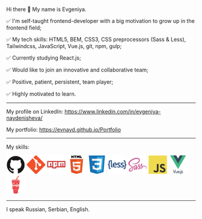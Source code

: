 Hi there 👋 My name is Evgeniya.

✅ I'm self-taught frontend-developer with a big motivation to grow up in the frontend field;

✅ My tech skills: HTML5, BEM, CSS3, CSS preprocessors (Sass & Less), Tailwindcss, JavaScript, Vue.js, git, npm, gulp;

✅ Currently studying React.js;

✅ Would like to join an innovative and collaborative team;

✅ Positive, patient, persistent, team player;

✅ Highly motivated to learn.

__________________________________________
My profile on LinkedIn: https://www.linkedin.com/in/evgeniya-naydenisheva/

My portfolio: https://evnayd.github.io/Portfolio

__________________________________________
My skills:


<p align="left">
  <img src="https://github.com/devicons/devicon/blob/master/icons/github/github-original.svg" width="50" title="Github">
  <img src="https://github.com/devicons/devicon/blob/master/icons/git/git-original.svg" width="50" alt="git">
    <img src="https://github.com/devicons/devicon/blob/master/icons/npm/npm-original-wordmark.svg" width="50" alt="npm">
    <img src="https://github.com/devicons/devicon/blob/master/icons/html5/html5-original-wordmark.svg" width="50" alt="html">
    <img src="https://github.com/devicons/devicon/blob/master/icons/css3/css3-original.svg" width="50" alt="css">
      <img src="https://github.com/devicons/devicon/blob/master/icons/less/less-plain-wordmark.svg" width="50" alt="less">
    <img src="https://github.com/devicons/devicon/blob/master/icons/sass/sass-original.svg" width="50" alt="sass">
     <img src="https://github.com/devicons/devicon/blob/master/icons/javascript/javascript-original.svg" width="50" alt="js">
    <img src="https://github.com/devicons/devicon/blob/master/icons/vuejs/vuejs-original-wordmark.svg" width="50" alt="vue">
    <img src="https://github.com/devicons/devicon/blob/master/icons/gulp/gulp-plain.svg" width="50" alt="gulp">
</p>

__________________________________________

I speak Russian, Serbian, English.
